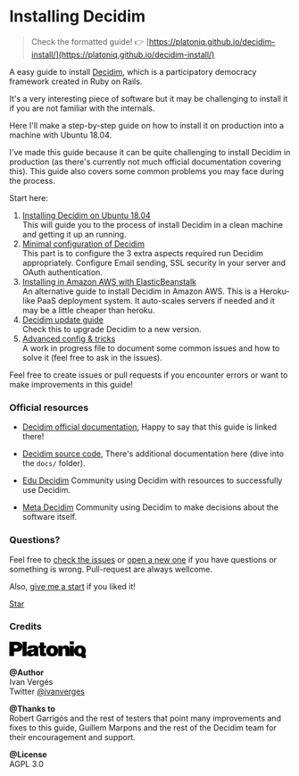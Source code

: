 Installing Decidim
==================

> Check the formatted guide!
> 👉 [https://platoniq.github.io/decidim-install/](https://platoniq.github.io/decidim-install/)


A easy guide to install [Decidim](https://github.com/decidim/decidim), which is a participatory democracy framework created in Ruby on Rails.

It's a very interesting piece of software but it may be challenging to install it if you are not familiar with the internals.

Here I'll make a step-by-step guide on how to install it on production into a machine with Ubuntu 18.04.

I've made this guide because it can be quite challenging to install Decidim in production (as there's currently not much official documentation covering this). This guide also covers some common problems you may face during the process.

Start here:

1. [Installing Decidim on Ubuntu 18.04](decidim-bionic.md)<br>This will guide you to the process of install Decidim in a clean machine and getting it up an running.
1. [Minimal configuration of Decidim](basic-config.md)<br>This part is to configure the 3 extra aspects required run Decidim appropriately. Configure Email sending, SSL security in your server and OAuth authentication.
1. [Installing in Amazon AWS with ElasticBeanstalk](decidim-aws.md)<br>An alternative guide to install Decidim in Amazon AWS. This is a Heroku-like PaaS deployment system. It auto-scales servers if needed and it may be a little cheaper than heroku.
1. [Decidim update guide](decidim-update.md)<br>Check this to upgrade Decidim to a new version.
1. [Advanced config & tricks](advanced-config.md)<br>A work in progress file to document some common issues and how to solve it (feel free to ask in the issues).

Feel free to create issues or pull requests if you encounter errors or want to make improvements in this guide!


### Official resources

- [Decidim official documentation](https://decidim.org/docs/), Happy to say that this guide is linked there!

- [Decidim source code](https://github.com/decidim/decidim), There's additional documentation here (dive into the `docs/` folder).

- [Edu Decidim](https://edu.decidim.org/) Community using Decidim with resources to successfully use Decidim.

- [Meta Decidim](https://meta.decidim.org) Community using Decidim to make decisions about the software itself.

### Questions?

Feel free to [check the issues](https://github.com/Platoniq/decidim-install/issues) or [open a new one](https://github.com/Platoniq/decidim-install/issues/new) if you have questions or something is wrong. Pull-request are always wellcome.

Also, [give me a start](https://github.com/Platoniq/decidim-install) if you liked it!

<a class="github-button" href="https://github.com/Platoniq/decidim-install" data-icon="octicon-star" data-size="large" data-show-count="true" aria-label="Star Platoniq/decidim-install on GitHub">Star</a>

### Credits

![Platoniq logo](assets/platoniq-logo.png)

**@Author**<br>
Ivan Vergés<br>
Twitter [@ivanverges](https://twitter.com/ivanverges)

**@Thanks to**<br>
Robert Garrigós and the rest of testers that point many improvements and fixes to this guide, Guillem Marpons and the rest of the Decidim team for their encouragement and support.

**@License**<br>
AGPL 3.0
